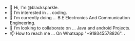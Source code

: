 - 👋 Hi, I’m @blacksparkle.
- 👀 I’m interested in ... coding.
- 🌱 I’m currently doing ... B.E Electronics And Communication Engineering.
- 💞️ I’m looking to collaborate on ... Java and android Projects.
- 📫 How to reach me ... On Whatsapp "+919345578826".
.
<!---
blacksparkle/blacksparkle is a ✨ special ✨ repository because its `README.md` (this file) appears on your GitHub profile.
You can click the Preview link to take a look at your changes.
--->
